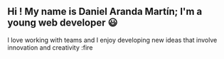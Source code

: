## Hi ! My name is Daniel Aranda Martín; I'm a young web developer :smiley:
I love working with teams and I enjoy developing new ideas that involve innovation and creativity :fire
